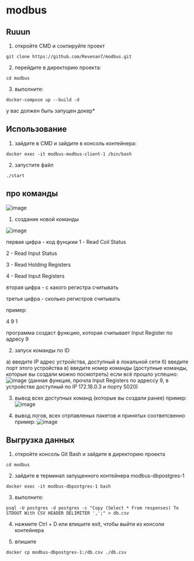 # modbus

## Ruuun
1) откройте CMD и сокпируйте проект
```
git clone https://github.com/Revenan7/modbus.git
```
2) перейдите в директорию проекта:
```
cd modbus
```
3) выполните:
```
docker-compose up --build -d
```
у вас должен быть запущен докер*

## Использование
1) зайдите в CMD и зайдите в консоль контейнера:
```
docker exec -it modbus-modbus-client-1 /bin/bash
```
2) запустите файл
```
./start
```


## про команды
![image](https://github.com/user-attachments/assets/f4e90ced-3507-43fe-be63-04ac29320c6c)
1) создание новой команды
   
![image](https://github.com/user-attachments/assets/4c27ed6c-36de-4183-91be-bb02f6a01add)

первая цифра - код фунцкии
1 - Read Coil Status

2 - Read Input Status

3 - Read Holding Registers

4 - Read Input Registers

вторая цифра - с какого регистра считывать

третья цифра - сколько регистров считывать

пример:

4 9 1

программа создаст функцию, которая считывает Input Register по адресу 9

2) запуск команды по ID

  а) введите IP адрес устройства, доступный в локальной сети
  б) введите порт этого устройства
  в) введите номер команды (доступные команды, которые вы создали можно посмотреть)
  если всё прошло успешно:
  ![image](https://github.com/user-attachments/assets/a64af077-3360-4a51-a036-0eabc1756304)
  (данная функция, прочла Input Registers по адрессу 9, в устройстве доступный по IP 172.18.0.3 и порту 5020)

3) вывод всех доступных команд (которые вы создали ранее)
пример:
![image](https://github.com/user-attachments/assets/f2847aef-06d4-4c9c-b97e-3291c66d15ef)


4) вывод логов, всех отрпавленых пакетов и принятых соответсвенно
пример:
![image](https://github.com/user-attachments/assets/d3923b77-345c-4fa7-921a-04ee5b65b1ca)


## Выгрузка данных
1) откройте консоль Git Bash и зайдите в директорию проекта
```
cd modbus
```
2) зайдите в терминал запущенного контейнера modbus-dbpostgres-1
```
docker exec -it modbus-dbpostgres-1 bash
```
3) выполните:
```
psql -U postgres -d postgres -c "Copy (Select * From responses) To STDOUT With CSV HEADER DELIMITER ',';" > db.csv
```
4) нажмите Ctrl + D или впишите exit, чтобы выйти из консоли контейнера

5) впишите
```
docker cp modbus-dbpostgres-1:/db.csv ./db.csv
```
